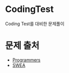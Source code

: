 # CodingTest
Coding Test를 대비한 문제풀이 

# 문제 출처 
  * [Programmers](https://programmers.co.kr/)
  * [SWEA](https://swexpertacademy.com/)
